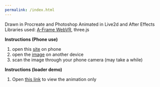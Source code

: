 ```yaml
---
permalink: /index.html
---
```

Drawn in Procreate and Photoshop
Animated in Live2d and After Effects
Libraries used: [A-Frame WebVR](https://aframe.io/), three.js

**Instructions (Phone use)**
1) open this [site](swk-day.github.io) on phone
2) open the [image](https://images-ext-1.discordapp.net/external/jSc87jQ0fIeKtvrrZKcAfrLP9wd2RT7ZmauVQpef87Y/%3Fraw%3Dtrue/https/github.com/swk-day/swk-day.github.io/blob/master/assets/yuu_wkstand.jpg?width=677&height=677) on another device
3) scan the image through your phone camera (may take a while)


**Instructions (loader demo)**
1) Open [this link](https://swk-day.github.io/loadertest.html) to view the animation only
